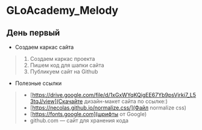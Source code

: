 # GLoAcademy_Melody

## День первый
* Создаем каркас сайта
> 1. Создаем каркас проекта
> 2. Пишем код для шапки сайта
> 3. Публикуем сайт на Github
* Полезные ссылки
> * [https://drive.google.com/file/d/1xGxWYqKQigEE67Yb9psVjrki7_L53tqJ/view](Скачайте дизайн-макет сайта по ссылке:)
> * [https://necolas.github.io/normalize.css/](Файл normalize css)
> * [https://fonts.google.com](шрифты от Google)
> * github.com — сайт для хранения кода 
